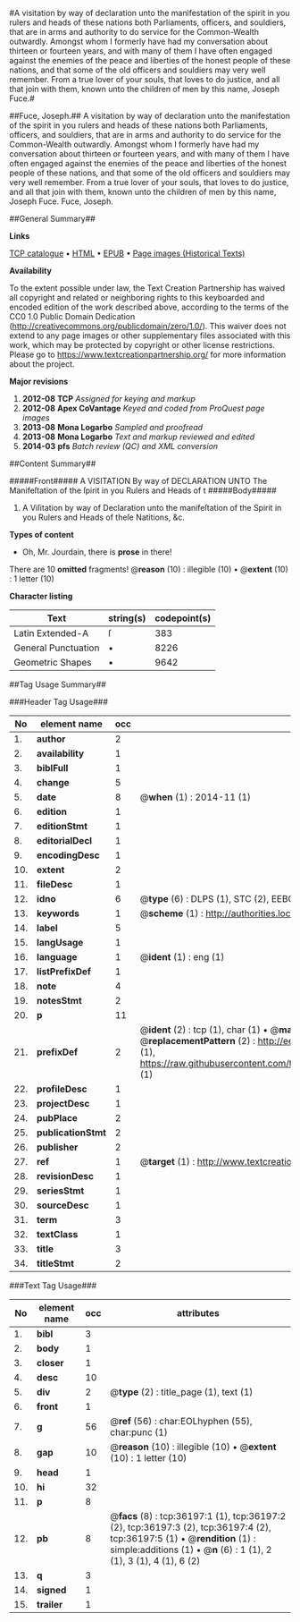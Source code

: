 #A visitation by way of declaration unto the manifestation of the spirit in you rulers and heads of these nations both Parliaments, officers, and souldiers, that are in arms and authority to do service for the Common-Wealth outwardly. Amongst whom I formerly have had my conversation about thirteen or fourteen years, and with many of them I have often engaged against the enemies of the peace and liberties of the honest people of these nations, and that some of the old officers and souldiers may very well remember. From a true lover of your souls, that loves to do justice, and all that join with them, known unto the children of men by this name, Joseph Fuce.#

##Fuce, Joseph.##
A visitation by way of declaration unto the manifestation of the spirit in you rulers and heads of these nations both Parliaments, officers, and souldiers, that are in arms and authority to do service for the Common-Wealth outwardly. Amongst whom I formerly have had my conversation about thirteen or fourteen years, and with many of them I have often engaged against the enemies of the peace and liberties of the honest people of these nations, and that some of the old officers and souldiers may very well remember. From a true lover of your souls, that loves to do justice, and all that join with them, known unto the children of men by this name, Joseph Fuce.
Fuce, Joseph.

##General Summary##

**Links**

[TCP catalogue](http://www.ota.ox.ac.uk/tcp/)  • 
[HTML](http://tei.it.ox.ac.uk/tcp/Texts-HTML/free/A40/A40525.html)  • 
[EPUB](http://tei.it.ox.ac.uk/tcp/Texts-EPUB/free/A40/A40525.epub) • 
[Page images (Historical Texts)](https://historicaltexts.jisc.ac.uk/eebo-99831730e)

**Availability**

To the extent possible under law, the Text Creation Partnership has waived all copyright and related or neighboring rights to this keyboarded and encoded edition of the work described above, according to the terms of the CC0 1.0 Public Domain Dedication (http://creativecommons.org/publicdomain/zero/1.0/). This waiver does not extend to any page images or other supplementary files associated with this work, which may be protected by copyright or other license restrictions. Please go to https://www.textcreationpartnership.org/ for more information about the project.

**Major revisions**

1. __2012-08__ __TCP__ *Assigned for keying and markup*
1. __2012-08__ __Apex CoVantage__ *Keyed and coded from ProQuest page images*
1. __2013-08__ __Mona Logarbo__ *Sampled and proofread*
1. __2013-08__ __Mona Logarbo__ *Text and markup reviewed and edited*
1. __2014-03__ __pfs__ *Batch review (QC) and XML conversion*

##Content Summary##

#####Front#####
A VISITATION By way of DECLARATION UNTO The Manifeſtation of the ſpirit in you Rulers and Heads of t
#####Body#####

1. A Viſitation by way of Declaration unto the manifeſtation of the Spirit in you Rulers and Heads of theſe Natitions, &c.

**Types of content**

  * Oh, Mr. Jourdain, there is **prose** in there!

There are 10 **omitted** fragments! 
 @__reason__ (10) : illegible (10)  •  @__extent__ (10) : 1 letter (10)

**Character listing**


|Text|string(s)|codepoint(s)|
|---|---|---|
|Latin Extended-A|ſ|383|
|General Punctuation|•|8226|
|Geometric Shapes|▪|9642|

##Tag Usage Summary##

###Header Tag Usage###

|No|element name|occ|attributes|
|---|---|---|---|
|1.|__author__|2||
|2.|__availability__|1||
|3.|__biblFull__|1||
|4.|__change__|5||
|5.|__date__|8| @__when__ (1) : 2014-11 (1)|
|6.|__edition__|1||
|7.|__editionStmt__|1||
|8.|__editorialDecl__|1||
|9.|__encodingDesc__|1||
|10.|__extent__|2||
|11.|__fileDesc__|1||
|12.|__idno__|6| @__type__ (6) : DLPS (1), STC (2), EEBO-CITATION (1), PROQUEST (1), VID (1)|
|13.|__keywords__|1| @__scheme__ (1) : http://authorities.loc.gov/ (1)|
|14.|__label__|5||
|15.|__langUsage__|1||
|16.|__language__|1| @__ident__ (1) : eng (1)|
|17.|__listPrefixDef__|1||
|18.|__note__|4||
|19.|__notesStmt__|2||
|20.|__p__|11||
|21.|__prefixDef__|2| @__ident__ (2) : tcp (1), char (1)  •  @__matchPattern__ (2) : ([0-9\-]+):([0-9IVX]+) (1), (.+) (1)  •  @__replacementPattern__ (2) : http://eebo.chadwyck.com/downloadtiff?vid=$1&page=$2 (1), https://raw.githubusercontent.com/textcreationpartnership/Texts/master/tcpchars.xml#$1 (1)|
|22.|__profileDesc__|1||
|23.|__projectDesc__|1||
|24.|__pubPlace__|2||
|25.|__publicationStmt__|2||
|26.|__publisher__|2||
|27.|__ref__|1| @__target__ (1) : http://www.textcreationpartnership.org/docs/. (1)|
|28.|__revisionDesc__|1||
|29.|__seriesStmt__|1||
|30.|__sourceDesc__|1||
|31.|__term__|3||
|32.|__textClass__|1||
|33.|__title__|3||
|34.|__titleStmt__|2||


###Text Tag Usage###

|No|element name|occ|attributes|
|---|---|---|---|
|1.|__bibl__|3||
|2.|__body__|1||
|3.|__closer__|1||
|4.|__desc__|10||
|5.|__div__|2| @__type__ (2) : title_page (1), text (1)|
|6.|__front__|1||
|7.|__g__|56| @__ref__ (56) : char:EOLhyphen (55), char:punc (1)|
|8.|__gap__|10| @__reason__ (10) : illegible (10)  •  @__extent__ (10) : 1 letter (10)|
|9.|__head__|1||
|10.|__hi__|32||
|11.|__p__|8||
|12.|__pb__|8| @__facs__ (8) : tcp:36197:1 (1), tcp:36197:2 (2), tcp:36197:3 (2), tcp:36197:4 (2), tcp:36197:5 (1)  •  @__rendition__ (1) : simple:additions (1)  •  @__n__ (6) : 1 (1), 2 (1), 3 (1), 4 (1), 6 (2)|
|13.|__q__|3||
|14.|__signed__|1||
|15.|__trailer__|1||
